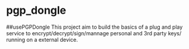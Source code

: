 # pgp_dongle
##usePGPDongle
This project aim to build the basics of a plug and play service to encrypt/decrypt/sign/mannage personal and 3rd party keys/ running on a external device. 
